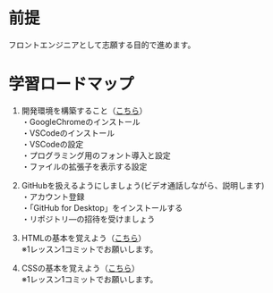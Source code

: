 # 前提

フロントエンジニアとして志願する目的で進めます。

# 学習ロードマップ

1. 開発環境を構築すること（[こちら](https://dotinstall.com/lessons/basic_pcsetup_win_v2/50501)）<br>
  ・GoogleChromeのインストール<br>
  ・VSCodeのインストール<br>
  ・VSCodeの設定<br>
  ・プログラミング用のフォント導入と設定<br>
  ・ファイルの拡張子を表示する設定<br>
  
2. GitHubを扱えるようにしましょう(ビデオ通話しながら、説明します)<br>
  ・アカウント登録<br>
  ・「GitHub for Desktop」をインストールする<br>
  ・リポジトリ―の招待を受けましょう<br>
  
3. HTMLの基本を覚えよう（[こちら](https://dotinstall.com/lessons/basic_html_v5/49801)）<br>
  ※1レッスン1コミットでお願いします。

4. CSSの基本を覚えよう（[こちら](https://dotinstall.com/lessons/basic_css_v5/49901)）<br>
  ※1レッスン1コミットでお願いします。

